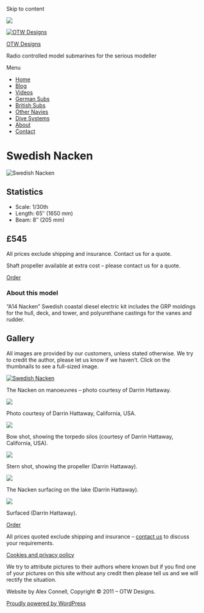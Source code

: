 Skip to content

![](/downloaded/images/cropped-home-back.jpg)

[![OTW Designs](/downloaded/images/cropped-fish-1.png)](/)

[OTW Designs](/)

Radio controlled model submarines for the serious modeller

Menu

  * [Home](/)
  * [Blog](/blog/)
  * [Videos](/videos/)
  * [German Subs](/#GermanSubs)
  * [British Subs](/#BritishSubs)
  * [Other Navies](/#OtherNavies)
  * [Dive Systems](/#DiveSystems)
  * [About](/about-2/)
  * [Contact](/contact-us/)

# Swedish Nacken

![Swedish Nacken](/downloaded/images/nacken-main-1568x1163.png)

## Statistics

  * Scale: 1/30th
  * Length: 65″ (1650 mm)
  * Beam: 8″ (205 mm)

## £545

All prices exclude shipping and insurance. Contact us for a quote.

Shaft propeller available at extra cost – please contact us for a quote.

[  Order ](/contact-us/)

### About this model

“A14 Nacken” Swedish coastal diesel electric kit includes the GRP moldings for
the hull, deck, and tower, and polyurethane castings for the vanes and rudder.

## Gallery

All images are provided by our customers, unless stated otherwise. We try to
credit the author, please let us know if we haven’t. Click on the thumbnails
to see a full-sized image.

[![Swedish Nacken](/downloaded/images/nacken-main-1568x1163.png)](/wp-content/uploads/2019/05/nacken-main.png)

The Nacken on manoeuvres – photo courtesy of Darrin Hattaway.

[![](/downloaded/images/photo-1.jpg)](/wp-content/uploads/2019/05/photo-1.jpg)

Photo courtesy of Darrin Hattaway, California, USA.

[![](/downloaded/images/photo-3.jpg)](/wp-content/uploads/2019/05/photo-3.jpg)

Bow shot, showing the torpedo silos (courtesy of Darrin Hattaway, California,
USA).

[![](/downloaded/images/photo-2.jpg)](/wp-content/uploads/2019/05/photo-2.jpg)

Stern shot, showing the propeller (Darrin Hattaway).

[![](/downloaded/images/naken-pop-up-1568x1176.jpg)](/wp-content/uploads/2019/05/naken-pop-up.jpg)

The Nacken surfacing on the lake (Darrin Hattaway).

[![](/downloaded/images/naken-surfaced-1568x1176.jpg)](/wp-content/uploads/2019/05/naken-surfaced.jpg)

Surfaced (Darrin Hattaway).

[  Order ](/contact-us/)

All prices quoted exclude shipping and insurance – [contact us](/contact-us/) to discuss your requirements.

[Cookies and privacy policy](/cookies-privacy-policy/)

We try to attribute pictures to their authors where known but if you find one
of your pictures on this site without any credit then please tell us and we
will rectify the situation.

Website by Alex Connell, Copyright © 2011 – OTW Designs.

[ Proudly powered by WordPress ](https://en-gb.wordpress.org/)

